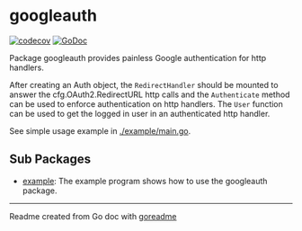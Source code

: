 # googleauth

[![codecov](https://codecov.io/gh/posener/googleauth/branch/master/graph/badge.svg)](https://codecov.io/gh/posener/googleauth)
[![GoDoc](https://img.shields.io/badge/pkg.go.dev-doc-blue)](http://pkg.go.dev/github.com/posener/googleauth)

Package googleauth provides painless Google authentication for http handlers.

After creating an Auth object, the `RedirectHandler` should be mounted to answer the
cfg.OAuth2.RedirectURL http calls and the `Authenticate` method can be used to enforce
authentication on http handlers.
The `User` function can be used to get the logged in user in an authenticated http handler.

See simple usage example in [./example/main.go](./example/main.go).

## Sub Packages

* [example](./example): The example program shows how to use the googleauth package.

---
Readme created from Go doc with [goreadme](https://github.com/posener/goreadme)
